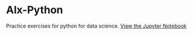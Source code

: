 # Alx-Python
Practice exercises for python for data science.
[View the Jupyter Notebook](Alx-Python/visualization.ipynb)
